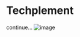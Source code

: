 # Techplement
continue...
![image](https://github.com/inglepriyanka148867/Techplement/assets/152428133/eb9afd76-38e7-4baa-b1c3-c9d47793fb04)
